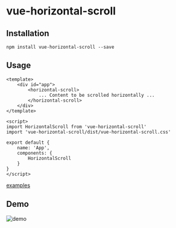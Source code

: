 # vue-horizontal-scroll

## Installation
```
npm install vue-horizontal-scroll --save
```

## Usage
```
<template>
    <div id="app">
        <horizontal-scroll>
            ... Content to be scrolled horizontally ...
        </horizontal-scroll>
    </div>
</template>
```

```
<script>
import HorizontalScroll from 'vue-horizontal-scroll'
import 'vue-horizontal-scroll/dist/vue-horizontal-scroll.css'

export default {
    name: 'App',
    components: {
        HorizontalScroll
    }
}
</script>
```

[examples](https://github.com/ispec-inc/vue-horizontal-scroll/blob/master/examples/example.vue "examples")

## Demo
![demo](https://github.com/ispec-inc/vue-horizontal-scroll/blob/master/src/assets/demo.gif)